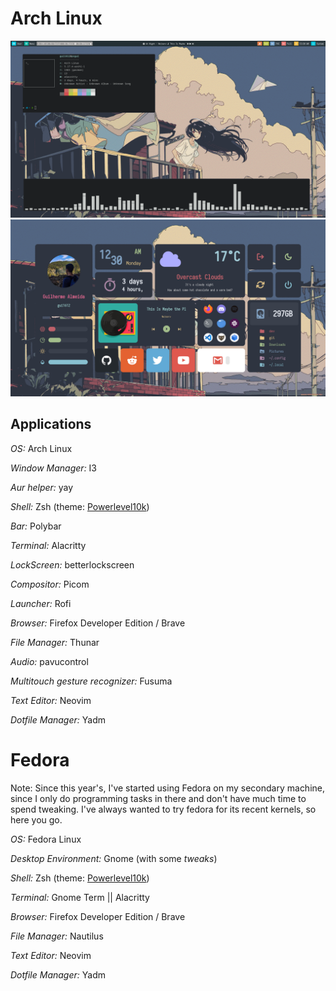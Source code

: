 # Arch Linux

![Main Screen](assets/main.png)
![Widget Screen](assets/sec.png)

## Applications

*OS:* Arch Linux

*Window Manager:* I3

*Aur helper:* yay

*Shell:* Zsh (theme: [Powerlevel10k](https://github.com/romkatv/powerlevel10k))

*Bar:* Polybar

*Terminal:* Alacritty

*LockScreen:* betterlockscreen

*Compositor:* Picom

*Launcher:* Rofi

*Browser:* Firefox Developer Edition / Brave

*File Manager:* Thunar

*Audio:* pavucontrol

*Multitouch gesture recognizer:* Fusuma

*Text Editor:* Neovim

*Dotfile Manager:* Yadm

# Fedora

Note: Since this year's, I've started using Fedora on my secondary machine, since I only do programming tasks in there and don't have much time to spend tweaking. I've always wanted to try fedora for its recent kernels, so here you go.

*OS:* Fedora Linux

*Desktop Environment:* Gnome (with some *tweaks*)

*Shell:* Zsh (theme: [Powerlevel10k](https://github.com/romkatv/powerlevel10k))

*Terminal:* Gnome Term || Alacritty

*Browser:* Firefox Developer Edition / Brave

*File Manager:* Nautilus

*Text Editor:* Neovim

*Dotfile Manager:* Yadm